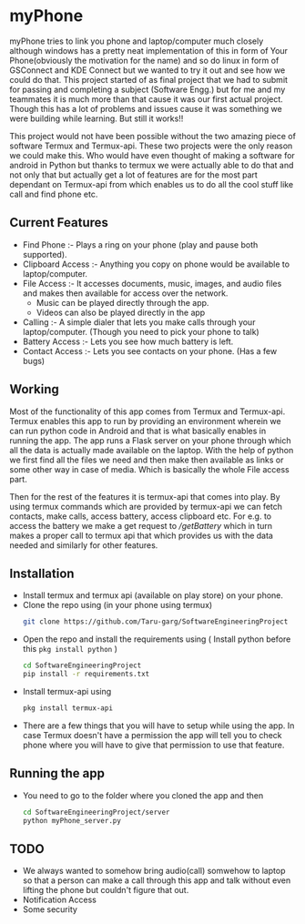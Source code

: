 # myPhone
<p>myPhone tries to link you phone and laptop/computer much closely although windows has a pretty neat implementation of this in form of Your Phone(obviously the motivation for the name) and so do linux in form of GSConnect and KDE Connect but we wanted to try it out and see how we could do that. This project started of as final project that we had to submit for passing and completing a subject (Software Engg.) but for me and my teammates it is much more than that cause it was our first actual project. Though this has a lot of problems and issues cause it was something we were building while learning. But still it works!!</p>

<p>This project would not have been possible without the two amazing piece of software Termux and Termux-api. These two projects were the only reason we could make this. Who would have even thought of making a software for android in Python but thanks to termux we were actually able to do that and not only that but actually get a lot of features are for the most part dependant on Termux-api from which enables us to do all the cool stuff like call and find phone etc.</p>

## Current Features ##
  * Find Phone :- Plays a ring on your phone (play and pause both supported).
  * Clipboard Access :- Anything you copy on phone would be available to laptop/computer.
  * File Access :- It accesses documents, music, images, and audio files and makes then available for access over the network.
      * Music can be played directly through the app.
      * Videos can also be played directly in the app
  * Calling :- A simple dialer that lets you make calls through your laptop/computer. (Though you need to pick your phone to talk)
  * Battery Access :- Lets you see how much battery is left.
  * Contact Access :- Lets you see contacts on your phone. (Has a few bugs)

## Working ##
Most of the functionality of this app comes from Termux and Termux-api. Termux enables this app to run by providing an environment wherein we can run python code in Android and that is what basically enables in running the app. The app runs a Flask server on your phone through which all the data is actually made available 
on the laptop. With the help of python we first find all the files we need and then make then available as links or some other way in case of media. Which is basically the whole File access part.

Then for the rest of the features it is termux-api that comes into play. By using termux commands which are provided by termux-api we can fetch contacts, make calls, access battery, access clipboard etc. For e.g. to access the battery we make a get request to */getBattery* which in turn makes a proper call to termux api that which provides us with the data needed and similarly for other features.

## Installation ##
 * Install termux and termux api (available on play store) on your phone.
 * Clone the repo using (in your phone using termux)
     ```sh
    git clone https://github.com/Taru-garg/SoftwareEngineeringProject
    ```
 * Open the repo and install the requirements using ( Install python before this ```pkg install python``` )
     ```sh
     cd SoftwareEngineeringProject
     pip install -r requirements.txt 
     ```
  * Install termux-api using
      ```sh
      pkg install termux-api
      ```
  * There are a few things that you will have to setup while using the app. In case Termux doesn't have a permission the app will tell you to check phone where
    you will have to give that permission to use that feature.
    
## Running the app ##
  * You need to go to the folder where you cloned the app and then
    ```sh
    cd SoftwareEngineeringProject/server
    python myPhone_server.py 
    ```
## TODO ##
  * We always wanted to somehow bring audio(call) somwehow to laptop so that a person can make a call through this app and talk without even lifting the phone but 
    couldn't figure that out.
  * Notification Access
  * Some security
  
